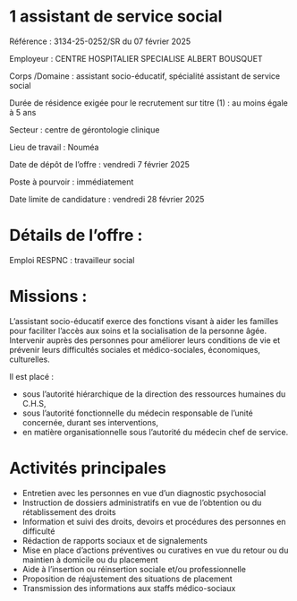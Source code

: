 # 1 assistant de service social

Référence : 3134-25-0252/SR du 07 février 2025

Employeur : CENTRE HOSPITALIER SPECIALISE ALBERT BOUSQUET

Corps /Domaine : assistant socio-éducatif, spécialité assistant de service social

Durée de résidence exigée pour le recrutement sur titre (1) : au moins égale à 5 ans

Secteur : centre de gérontologie clinique

Lieu de travail : Nouméa

Date de dépôt de l’offre : vendredi 7 février 2025

Poste à pourvoir : immédiatement

Date limite de candidature : vendredi 28 février 2025

# Détails de l’offre :

Emploi RESPNC : travailleur social

# Missions :

L’assistant socio-éducatif exerce des fonctions visant à aider les familles pour faciliter l’accès aux soins et la socialisation de la personne âgée. Intervenir auprès des personnes pour améliorer leurs conditions de vie et prévenir leurs difficultés sociales et médico-sociales, économiques, culturelles.

Il est placé :

- sous l’autorité hiérarchique de la direction des ressources humaines du C.H.S,
- sous l’autorité fonctionnelle du médecin responsable de l’unité concernée, durant ses interventions,
- en matière organisationnelle sous l’autorité du médecin chef de service.

# Activités principales

- Entretien avec les personnes en vue d’un diagnostic psychosocial
- Instruction de dossiers administratifs en vue de l’obtention ou du rétablissement des droits
- Information et suivi des droits, devoirs et procédures des personnes en difficulté
- Rédaction de rapports sociaux et de signalements
- Mise en place d’actions préventives ou curatives en vue du retour ou du maintien à domicile ou du placement
- Aide à l’insertion ou réinsertion sociale et/ou professionnelle
- Proposition de réajustement des situations de placement
- Transmission des informations aux staffs médico-sociaux